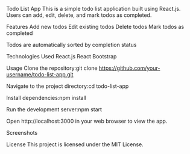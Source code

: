 Todo List App
This is a simple todo list application built using React.js. Users can add, edit, delete, and mark todos as completed.

Features
Add new todos
Edit existing todos
Delete todos
Mark todos as completed

Todos are automatically sorted by completion status

Technologies Used
React.js
React Bootstrap

Usage
Clone the repository:git clone https://github.com/your-username/todo-list-app.git

Navigate to the project directory:cd todo-list-app

Install dependencies:npm install

Run the development server:npm start

Open http://localhost:3000 in your web browser to view the app.

Screenshots

License
This project is licensed under the MIT License.
